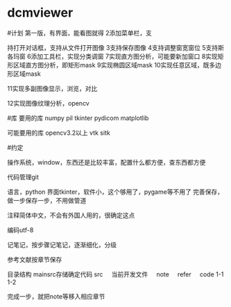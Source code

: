 # dcmviewer

#计划
第一版，有界面，能看图就得
2添加菜单栏，支

持打开对话框，支持从文件打开图像
3支持保存图像
4支持调整窗宽窗位
5支持斯各玛窗
6添加工具栏，实现分类调窗
7实现直方图分析，可能要新加窗口
8实现矩形区域直方图分析，即矩形mask
9实现椭圆区域mask
10实现任意区域，既多边形区域mask

11实现多副图像显示，浏览，对比

12实现图像纹理分析，opencv

#库
要用的库
numpy
pil
tkinter
pydicom
matplotlib


可能要用的库
opencv3.2以上
vtk
sitk


#约定

操作系统，window，东西还是比较丰富，配置什么都方便，查东西都方便

代码管理git

语言，python
界面tkinter，软件小，这个够用了，pygame等不用了
完善保存，做一步保存一步，不用做管道

注释简体中文，不会有外国人用的，很确定这点

编码utf-8

记笔记，按步骤记笔记，逐渐细化，分级

参考文献按章节保存

目录结构
mainsrc存储确定代码
src
    当前开发文件
    note
    refer
    code
1-1
1-2

完成一步，就把note等移入相应章节


